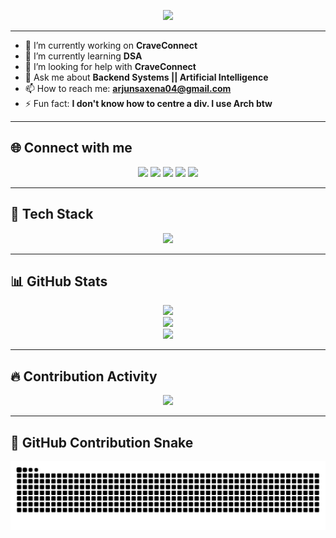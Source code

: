 <p align="center">
  <img src="https://readme-typing-svg.demolab.com?font=Fira+Code&size=24&pause=1000&color=F78C6C&width=420&lines=Hi%2C+I'm+Arjun+Saxena;AI+%7C+Backend+%7C+Cloud+%7C+DevOps" />
</p>

---

- 🔭 I’m currently working on **CraveConnect**
- 🌱 I’m currently learning **DSA**
- 🤝 I’m looking for help with **CraveConnect**
- 💬 Ask me about **Backend Systems || Artificial Intelligence**
- 📫 How to reach me: **arjunsaxena04@gmail.com**
- ⚡ Fun fact: **I don't know how to centre a div. I use Arch btw**

---

## 🌐 Connect with me

<p align="center">
  <a href="mailto:arjunsaxena04@gmail.com"><img src="https://img.shields.io/badge/Gmail-D14836?style=flat-square&logo=gmail&logoColor=white" /></a>
  <a href="https://leetcode.com/arjunsaxena" target="_blank"><img src="https://img.shields.io/badge/LeetCode-FFA116?style=flat-square&logo=leetcode&logoColor=black" /></a>
  <a href="https://instagram.com/arjunsaxaena" target="_blank"><img src="https://img.shields.io/badge/Instagram-E4405F?style=flat-square&logo=instagram&logoColor=white" /></a>
  <a href="https://kaggle.com/arjunsaxena09" target="_blank"><img src="https://img.shields.io/badge/Kaggle-20BEFF?style=flat-square&logo=kaggle&logoColor=white" /></a>
  <a href="https://codesandbox.io/u/arjunsaxaena" target="_blank"><img src="https://img.shields.io/badge/CodeSandbox-151515?style=flat-square&logo=codesandbox&logoColor=white" /></a>
</p>

---

## 🔧 Tech Stack

<p align="center">
  <img src="https://skillicons.dev/icons?i=python,go,cpp,bash,react,tensorflow,pytorch,sklearn,pandas,seaborn,aws,gcp,docker,kubernetes,linux,git,postgres,mongodb,redis,rabbitmq,kafka" />
</p>

---

## 📊 GitHub Stats

<p align="center">
  <img src="https://github-readme-stats.vercel.app/api?username=arjunsaxaena&show_icons=true&theme=tokyonight&hide_border=true" />
  <br />
  <img src="https://github-readme-streak-stats.herokuapp.com/?user=arjunsaxaena&theme=tokyonight&hide_border=true" />
  <br />
  <img src="https://github-readme-stats.vercel.app/api/top-langs/?username=arjunsaxaena&layout=compact&theme=tokyonight&hide_border=true" />
</p>

---

## 🔥 Contribution Activity

<p align="center">
  <img src="https://github-readme-activity-graph.vercel.app/graph?username=arjunsaxaena&theme=tokyo-night&hide_border=true" />
</p>

---

## 🐍 GitHub Contribution Snake

![snake gif](https://github.com/arjunsaxaena/arjunsaxaena/blob/main/dist/github-contribution-grid-snake.svg)
